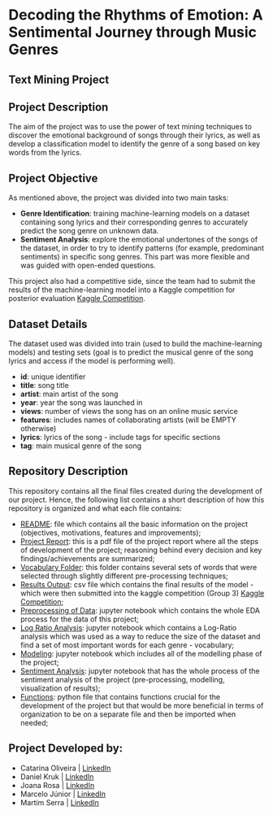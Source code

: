 
# Decoding the Rhythms of Emotion: A Sentimental Journey through Music Genres
## Text Mining Project

## Project Description
The aim of the project was to use the power of text mining techniques to discover the emotional background of songs through their lyrics, as well as develop a classification model to identify the genre of a song based on key words from the lyrics.

## Project Objective
As mentioned above, the project was divided into two main tasks:
- **Genre Identification**: training machine-learning models on a dataset containing song lyrics and their corresponding genres to accurately predict the song genre on unknown data.
- **Sentiment Analysis**: explore the emotional undertones of the songs of the dataset, in order to try to identify patterns (for example, predominant sentiments) in specific song genres. This part was more flexible and was guided with open-ended questions.

This project also had a competitive side, since the team had to submit the results of the machine-learning model into a Kaggle competition for posterior evaluation [Kaggle Competition](https://www.kaggle.com/competitions/decoding-emotion-from-music).

## Dataset Details
The dataset used was divided into train (used to build the machine-learning models) and testing sets (goal is to predict the musical genre of the song lyrics and access if the model is performing well). 

- **id**: unique identifier
- **title**: song title
- **artist**: main artist of the song
- **year**: year the song was launched in
- **views**: number of views the song has on an online music service
- **features**: includes names of collaborating artists (will be EMPTY otherwise)
- **lyrics**: lyrics of the song - include tags for specific sections 
- **tag**: main musical  genre of the song

## Repository Description
This repository contains all the final files created during the development of our project. Hence, the following list contains a short description of how this repository is organized and what each file contains:
- [README](README.md): file which contains all the basic information on the project (objectives, motivations, features and improvements);
- [Project Report](Text_Mining_Group03_Report.pdf): this is a pdf file of the project report where all the steps of development of the project; reasoning behind every decision and key findings/achievements are summarized;
- [Vocabulary Folder](vocabulary): this folder contains several sets of words that were selected through slightly different pre-processing techniques;
- [Results Output](Group03_Version46.csv): csv file which contains the final results of the model - which were then submitted into the kaggle competition (Group 3) [Kaggle Competition](https://www.kaggle.com/competitions/decoding-emotion-from-music);
- [Preprocessing of Data](Preprocessing.ipynb): jupyter notebook which contains the whole EDA process for the data of this project;
- [Log Ratio Analysis](Log_Ratio_Analysis.ipynb): jupyter notebook which contains a Log-Ratio analysis which was used as a way to reduce the size of the dataset and find a set of most important words for each genre - vocabulary;
- [Modeling](Modeling.ipynb): jupyter notebook which includes all of the modelling phase of the project;
- [Sentiment Analysis](Sentiment_analysis.ipynb): jupyter notebook that has the whole process of the sentiment analysis of the project (pre-processing, modelling, visualization of results);
- [Functions](functions.py): python file that contains functions crucial for the development of the project but that would be more beneficial in terms of organization to be on a separate file and then be imported when needed;


## Project Developed by:
- Catarina Oliveira | [LinkedIn](https://www.linkedin.com/in/cjoliveira96/)
- Daniel Kruk | [LinkedIn](https://www.linkedin.com/in/daniel-kruk-/)
- Joana Rosa | [LinkedIn](https://www.linkedin.com/in/joanarrosa/) 
- Marcelo Júnior | [LinkedIn](https://www.linkedin.com/in/marceloptajunior/)
- Martim Serra | [LinkedIn](https://www.linkedin.com/in/martim-cserra/)
##
